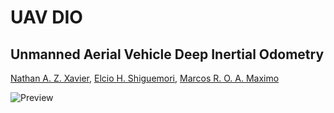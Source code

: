 # UAV DIO
## Unmanned Aerial Vehicle Deep Inertial Odometry

[Nathan A. Z. Xavier](http://lattes.cnpq.br/2088578568009855),
[Elcio H. Shiguemori](http://lattes.cnpq.br/7243145638158319),
[Marcos R. O. A. Maximo](http://lattes.cnpq.br/1610878342077626)


![Preview](https://github.com/tmKamal/hosted-images/blob/master/under-construction/Document.gif?raw=true)<br/>  
